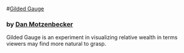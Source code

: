 #[Gilded Gauge](http://gildedgauge.club)
### by [Dan Motzenbecker](http://oxism.com)

Gilded Gauge is an experiment in visualizing relative wealth in terms viewers
may find more natural to grasp.
